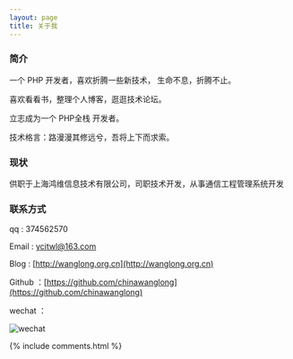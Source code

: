 ```yaml
---
layout: page
title: 关于我 
---
```


<h3> 简介  </h3>

一个 PHP 开发者，喜欢折腾一些新技术， 生命不息，折腾不止。
<p>
喜欢看看书，整理个人博客，逛逛技术论坛。
<p>
立志成为一个 PHP全栈 开发者。
 
技术格言：路漫漫其修远兮，吾将上下而求索。

<p>

<h3> 现状 </h3>

<p>  
供职于上海鸿维信息技术有限公司，司职技术开发，从事通信工程管理系统开发
<p>

<h3> 联系方式 </h3>


qq : 374562570

Email : ycitwl@163.com

Blog : [http://wanglong.org.cn](http://wanglong.org.cn)

Github ：[https://github.com/chinawanglong](https://github.com/chinawanglong)

wechat ：
 
 ![wechat](http://wanglong.org.cn/images/wx_add.jpeg "扫码添加好友")
 


{% include comments.html %}


